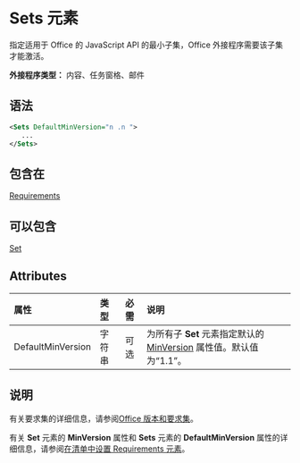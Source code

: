# <a name="sets-element"></a>Sets 元素

指定适用于 Office 的 JavaScript API 的最小子集，Office 外接程序需要该子集才能激活。

**外接程序类型：** 内容、任务窗格、邮件

## <a name="syntax"></a>语法

```XML
<Sets DefaultMinVersion="n .n ">
   ...
</Sets>
```

## <a name="contained-in"></a>包含在

[Requirements](requirements.md)

## <a name="can-contain"></a>可以包含

[Set](set.md)

## <a name="attributes"></a>Attributes

|**属性**|**类型**|**必需**|**说明**|
|:-----|:-----|:-----|:-----|
|DefaultMinVersion|字符串|可选|为所有子 **Set** 元素指定默认的 [MinVersion](set.md) 属性值。默认值为“1.1”。|

## <a name="remarks"></a>说明

有关要求集的详细信息，请参阅[Office 版本和要求集](https://docs.microsoft.com/office/dev/add-ins/develop/office-versions-and-requirement-sets)。

有关 **Set** 元素的 **MinVersion** 属性和 **Sets** 元素的 **DefaultMinVersion** 属性的详细信息，请参阅[在清单中设置 Requirements 元素](https://docs.microsoft.com/office/dev/add-ins/develop/specify-office-hosts-and-api-requirements#set-the-requirements-element-in-the-manifest)。

